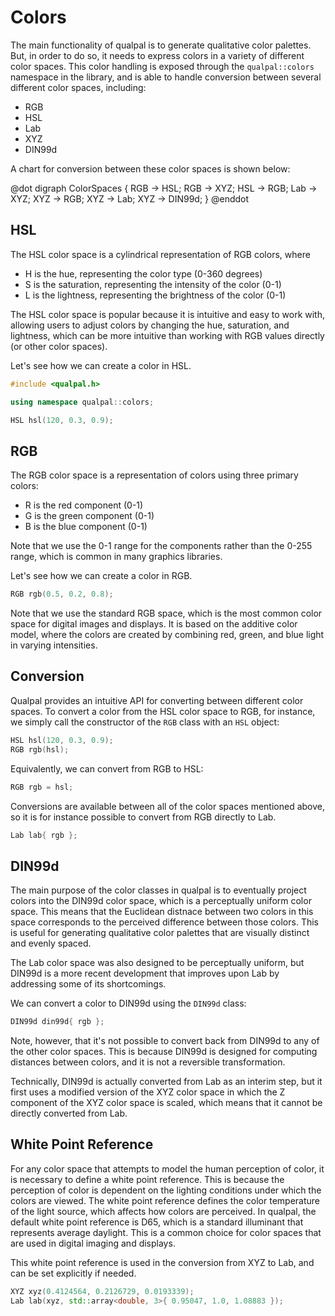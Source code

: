# Colors

The main functionality of qualpal is to generate qualitative color palettes.
But, in order to do so, it needs to express colors in a variety of different
color spaces. This color handling is exposed through the `qualpal::colors`
namespace in the library, and is able to handle conversion between
several different color spaces, including:

- RGB
- HSL
- Lab
- XYZ
- DIN99d

A chart for conversion between these color spaces is shown below:

@dot
digraph ColorSpaces {
RGB -> HSL;
RGB -> XYZ;
HSL -> RGB;
Lab -> XYZ;
XYZ -> RGB;
XYZ -> Lab;
XYZ -> DIN99d;
}
@enddot

## HSL

The HSL color space is a cylindrical representation of RGB colors, where

- H is the hue, representing the color type (0-360 degrees)
- S is the saturation, representing the intensity of the color (0-1)
- L is the lightness, representing the brightness of the color (0-1)

The HSL color space is popular because it is intuitive and easy to work with,
allowing users to adjust colors by changing the hue, saturation, and lightness,
which can be more intuitive than working with RGB values directly (or other
color spaces).

Let's see how we can create a color in HSL.

```cpp
#include <qualpal.h>

using namespace qualpal::colors;

HSL hsl(120, 0.3, 0.9);
```

## RGB

The RGB color space is a representation of colors using three primary colors:

- R is the red component (0-1)
- G is the green component (0-1)
- B is the blue component (0-1)

Note that we use the 0-1 range for the components rather than the 0-255 range,
which is common in many graphics libraries.

Let's see how we can create a color in RGB.

```cpp
RGB rgb(0.5, 0.2, 0.8);
```

Note that we use the standard RGB space, which is the most common color space
for digital images and displays. It is based on the additive color model, where
the colors are created by combining red, green, and blue light in varying intensities.

## Conversion

Qualpal provides an intuitive API for converting between different color spaces.
To convert a color from the HSL color space to RGB, for instance, we
simply call the constructor of the `RGB` class with an `HSL` object:

```cpp
HSL hsl(120, 0.3, 0.9);
RGB rgb(hsl);
```

Equivalently, we can convert from RGB to HSL:

```cpp
RGB rgb = hsl;
```

Conversions are available between all of the color spaces mentioned above, so
it is for instance possible to convert from RGB directly to Lab.

```cpp
Lab lab{ rgb };
```

## DIN99d

The main purpose of the color classes in qualpal is to
eventually project colors into the DIN99d color space, which is a
perceptually uniform color space. This means that the Euclidean distnace
between two colors in this space corresponds to the perceived difference
between those colors. This is useful for generating qualitative color palettes
that are visually distinct and evenly spaced.

The Lab color space was also designed to be perceptually uniform, but
DIN99d is a more recent development that improves upon Lab by addressing
some of its shortcomings.

We can convert a color to DIN99d using the `DIN99d` class:

```cpp
DIN99d din99d{ rgb };
```

Note, however, that it's not possible to convert back from DIN99d to any
of the other color spaces. This is because DIN99d is designed for
computing distances between colors, and it is not a reversible
transformation.

Technically, DIN99d is actually converted from Lab as an interim step, but
it first uses a modified version of the XYZ color space in which
the Z component of the XYZ color space is scaled, which means that it
cannot be directly converted from Lab.

## White Point Reference

For any color space that attempts to model the human perception of color,
it is necessary to define a white point reference. This is because
the perception of color is dependent on the lighting conditions under which
the colors are viewed. The white point reference defines the color temperature
of the light source, which affects how colors are perceived.
In qualpal, the default white point reference is D65, which is a standard
illuminant that represents average daylight. This is a common choice for
color spaces that are used in digital imaging and displays.

This white point reference is used in the conversion from
XYZ to Lab, and can be set explicitly if needed.

```cpp
XYZ xyz(0.4124564, 0.2126729, 0.0193339);
Lab lab(xyz, std::array<double, 3>{ 0.95047, 1.0, 1.08883 });
```
